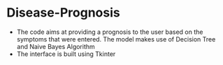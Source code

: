 # Disease-Prognosis

* The code aims at providing a prognosis to the user based on the symptoms that were entered. The model makes use of Decision Tree and Naive Bayes Algorithm
* The interface is built using Tkinter
